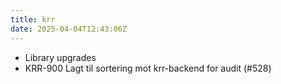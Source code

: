 ```yaml
---
title: krr
date: 2025-04-04T12:43:06Z
---
```

- Library upgrades
- KRR-900 Lagt til sortering mot krr-backend for audit (#528)

